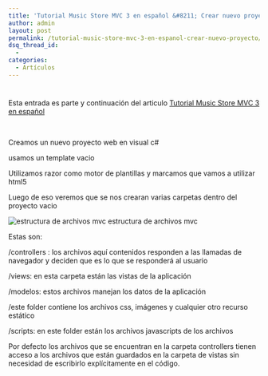 ```yaml
---
title: 'Tutorial Music Store MVC 3 en español &#8211; Crear nuevo proyecto'
author: admin
layout: post
permalink: /tutorial-music-store-mvc-3-en-espanol-crear-nuevo-proyecto/
dsq_thread_id:
  - 
categories:
  - Artículos
---
```

# 

Esta entrada es parte y continuación del articulo [Tutorial Music Store MVC 3 en español][1]

 [1]: http://eliezerdiaz.com/tutorial-music-store-mvc-3-en-espanol/

 

Creamos un nuevo proyecto web en visual c#

usamos un template vacio

Utilizamos razor como motor de plantillas y marcamos que vamos a utilizar html5

Luego de eso veremos que se nos crearan varias carpetas dentro del proyecto vacio

![estructura de archivos mvc][2]
estructura de archivos mvc

Estas son:

 [2]: http://www.eliezerdiaz.com/wp-content/uploads/2011/09/015.jpg "estructura de archivos mvc"

/controllers : los archivos aquí contenidos responden a las llamadas de navegador y deciden que es lo que se responderá al usuario

/views: en esta carpeta están las vistas de la aplicación

/modelos: estos archivos manejan los datos de la aplicación

/este folder contiene los archivos css, imágenes y cualquier otro recurso estático

/scripts: en este folder están los archivos javascripts de los archivos

Por defecto los archivos que se encuentran en la carpeta controllers tienen acceso a los archivos que están guardados en la carpeta de vistas sin necesidad de escribirlo explícitamente en el código.